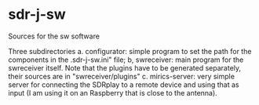# sdr-j-sw

Sources for the sw software

Three subdirectories
a. configurator: simple program to set the path for the components in the .sdr-j-sw.ini" file;
b, swreceiver: main program for the swreceiver itself. Note that the plugins
have to be generated separately, their sources are in "swreceiver/plugins"
c. mirics-server: very simple server for connecting the SDRplay to a remote
device and using that as input (I am using it on an Raspberry that is close
to the antenna).

